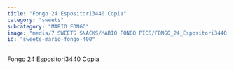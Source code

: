 ```yaml
---
title: "Fongo 24 Espositori3440 Copia"
category: "sweets"
subcategory: "MARIO FONGO"
image: "media/7 SWEETS SNACKS/MARIO FONGO PICS/FONGO_24_Espositori3440 copia.jpg"
id: "sweets-mario-fongo-400"
---
```


Fongo 24 Espositori3440 Copia
